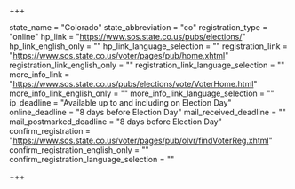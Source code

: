 +++

state_name = "Colorado"
state_abbreviation = "co"
registration_type = "online"
hp_link = "https://www.sos.state.co.us/pubs/elections/"
hp_link_english_only = ""
hp_link_language_selection = ""
registration_link = "https://www.sos.state.co.us/voter/pages/pub/home.xhtml"
registration_link_english_only = ""
registration_link_language_selection = ""
more_info_link = "https://www.sos.state.co.us/pubs/elections/vote/VoterHome.html"
more_info_link_english_only = ""
more_info_link_language_selection = ""
ip_deadline = "Available up to and including on Election Day"
online_deadline = "8 days before Election Day"
mail_received_deadline = ""
mail_postmarked_deadline = "8 days before Election Day"
confirm_registration = "https://www.sos.state.co.us/voter/pages/pub/olvr/findVoterReg.xhtml"
confirm_registration_english_only = ""
confirm_registration_language_selection = ""

+++